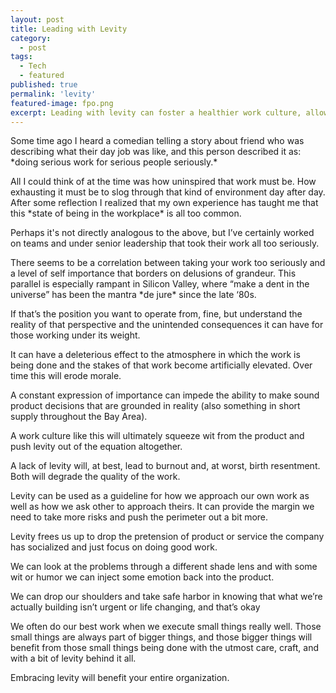 ```yaml
---
layout: post
title: Leading with Levity
category:
  - post
tags:
  - Tech
  - featured
published: true
permalink: 'levity'
featured-image: fpo.png
excerpt: Leading with levity can foster a healthier work culture, allowing for better product decisions and overall job satisfaction.
---
```


<p>Some time ago I heard a comedian telling a story about friend who was describing what their day job was like, and this person described it as: *doing serious work for serious people seriously.*</p> 

<p>All I could think of at the time was how uninspired that work must be. How exhausting it must be to slog through that kind of environment day after day.  After some reflection I realized that my own experience has taught me that this *state of being in the workplace* is all too common.</p>

<p>Perhaps it's not directly analogous to the above, but I’ve certainly worked on teams and under senior leadership that took their work all too seriously.</p> 

<p>There seems to be a correlation between taking your work too seriously and a level of self importance that borders on delusions of grandeur. This parallel is especially rampant in Silicon Valley, where “make a dent in the universe” has been the mantra *de jure* since the late ‘80s.</p> 

<p>If that’s the position you want to operate from, fine, but understand the reality of that perspective and the unintended consequences it can have for those working under its weight.</p>

<p>It can have a deleterious effect to the atmosphere in which the work is being done and the stakes of that work become artificially elevated. Over time this will erode morale.</p>

<p>A constant expression of importance can impede the ability to make sound product decisions that are grounded in reality (also something in short supply throughout the Bay Area).</p>

<p>A work culture like this will ultimately squeeze wit from the product and push levity out of the equation altogether.</p>

<p>A lack of levity will, at best, lead to burnout and, at worst, birth resentment. Both will degrade the quality of the work.</p>

<p>Levity can be used as a guideline for how we approach our own work as well as how we ask other to approach theirs. It can provide the margin we need to take more risks and push the perimeter out a bit more.</p>  

<p>Levity frees us up to drop the pretension of product or service the company has socialized and just focus on doing good work.</p>

<p>We can look at the problems through a different shade lens and  with some wit or humor we can inject some emotion back into the product.</p>

<p>We can drop our shoulders and take safe harbor in knowing that what we’re actually building isn’t urgent or life changing, and that’s okay</p>

<p>We often do our best work when we execute small things really well. Those small things are always part of bigger things, and those bigger things will benefit from those small things being done with the utmost care, craft, and with a bit of levity behind it all.</p>

<p>Embracing levity will benefit your entire organization.</p>